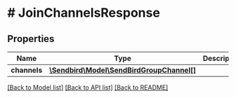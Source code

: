 # # JoinChannelsResponse

## Properties

Name | Type | Description | Notes
------------ | ------------- | ------------- | -------------
**channels** | [**\Sendbird\Model\SendBirdGroupChannel[]**](SendBirdGroupChannel.md) |  | [optional]

[[Back to Model list]](../../README.md#models) [[Back to API list]](../../README.md#endpoints) [[Back to README]](../../README.md)
